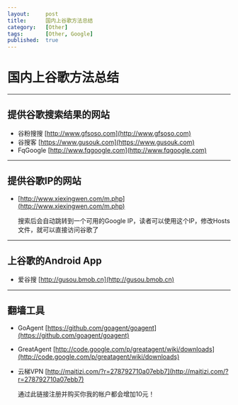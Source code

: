 ```yaml
---
layout:		post
title:		国内上谷歌方法总结
category:	[Other]
tags:		[Other, Google]
published:	true
---
```

# 国内上谷歌方法总结
---

## 提供谷歌搜索结果的网站

* 谷粉搜搜 [http://www.gfsoso.com](http://www.gfsoso.com)
* 谷搜客 [https://www.gusouk.com](https://www.gusouk.com)
* FqGoogle [http://www.fqgoogle.com](http://www.fqgoogle.com)

<!--break-->

---

## 提供谷歌IP的网站

* [http://www.xiexingwen.com/m.php](http://www.xiexingwen.com/m.php)
  
  搜索后会自动跳转到一个可用的Google IP，读者可以使用这个IP，修改Hosts文件，就可以直接访问谷歌了

---

## 上谷歌的Android App

* 爱谷搜 [http://gusou.bmob.cn](http://gusou.bmob.cn)


---


## 翻墙工具

* GoAgent [https://github.com/goagent/goagent](https://github.com/goagent/goagent)
* GreatAgent [http://code.google.com/p/greatagent/wiki/downloads](http://code.google.com/p/greatagent/wiki/downloads)
* 云梯VPN [http://maitizi.com/?r=278792710a07ebb7](http://maitizi.com/?r=278792710a07ebb7)
  
  通过此链接注册并购买你我的帐户都会增加10元！